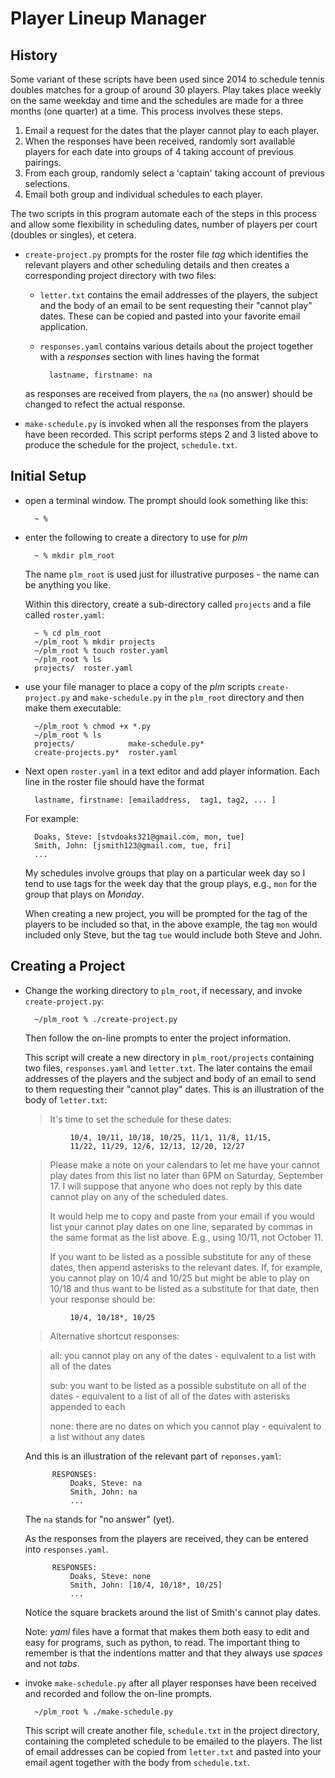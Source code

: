 # Player Lineup Manager

## History

Some variant of these scripts have been used since 2014 to schedule tennis doubles matches for a group of around 30 players. Play takes place weekly on the same weekday and time and the schedules are made for a three months (one quarter) at a time. This process involves these steps.

1. Email a request for the dates that the player cannot play to each player.
2. When the responses have been received, randomly sort available players for each date into groups of 4 taking account of previous pairings.
3. From each group, randomly select a 'captain' taking account of previous selections.
4. Email both group and individual schedules to each player.

The two scripts in this program automate each of the steps in this process and allow some flexibility in scheduling dates, number of players per court (doubles or singles), et cetera.

- `create-project.py` prompts for the roster file *tag* which identifies the relevant players and other scheduling details and then creates a corresponding project directory with two files:
	- `letter.txt` contains the email addresses of the players, the subject and the body of an email to be sent requesting their "cannot play" dates. These can be copied and pasted into your favorite email application.
	- `responses.yaml` contains various details about the project together with a *responses* section with lines having the format

			lastname, firstname: na

	as responses are received from players, the `na` (no answer) should be changed to refect the actual response.

- `make-schedule.py` is invoked when all the responses from the players have been recorded. This script performs steps 2 and 3 listed above to produce the schedule for the project, `schedule.txt`.


## Initial Setup

- open a terminal window. The prompt should look something like this:

        ~ %

- enter the following to create a directory to use for *plm*

        ~ % mkdir plm_root

    The name `plm_root` is used just for illustrative purposes - the name can be anything you like.

    Within this directory, create a sub-directory called `projects` and a file called `roster.yaml`:

        ~ % cd plm_root
        ~/plm_root % mkdir projects
        ~/plm_root % touch roster.yaml
        ~/plm_root % ls
        projects/  roster.yaml

- use your file manager to place a copy of the *plm* scripts `create-project.py` and `make-schedule.py` in the `plm_root` directory and then make them executable:

        ~/plm_root % chmod +x *.py
        ~/plm_root % ls
        projects/            make-schedule.py*
        create-projects.py*  roster.yaml

- Next open `roster.yaml` in a text editor and add player information. Each line in the roster file should have the format

        lastname, firstname: [emailaddress,  tag1, tag2, ... ]

    For example:

        Doaks, Steve: [stvdoaks321@gmail.com, mon, tue]
        Smith, John: [jsmith123@gmail.com, tue, fri]
        ...

    My schedules involve groups that play on a particular week day so I tend to use tags for the week day that the group plays, e.g., `mon` for the group that plays on *Monday*.

    When creating a new project, you will be prompted for the tag of the players to be included so that, in the above example, the tag `mon` would included only Steve, but the tag `tue` would include both Steve and John.


## Creating a Project


- Change the working directory to `plm_root`, if necessary, and invoke `create-project.py`:

        ~/plm_root % ./create-project.py

    Then follow the on-line prompts to enter the project information.

    This script will create a new directory in `plm_root/projects` containing two files, `responses.yaml` and `letter.txt`. The later contains the email addresses of the players and the subject and body of an email to send to them requesting their "cannot play" dates. This is an illustration of the body of `letter.txt`:

    > It's time to set the schedule for these dates:

                10/4, 10/11, 10/18, 10/25, 11/1, 11/8, 11/15,
                11/22, 11/29, 12/6, 12/13, 12/20, 12/27

    > Please make a note on your calendars to let me have your cannot play dates from this list no later than 6PM on Saturday, September 17. I will suppose that anyone who does not reply by this date cannot play on any of the scheduled dates.
    >
    > It would help me to copy and paste from your email if you would list your cannot play dates on one line, separated by commas in the same format as the list above. E.g., using 10/11, not October 11.
    >
    > If you want to be listed as a possible substitute for any of these dates, then append asterisks to the relevant dates. If, for example, you cannot play on 10/4 and 10/25 but might be able to play on 10/18 and thus want to be listed as a substitute for that date, then your response should be:

                10/4, 10/18*, 10/25

    > Alternative shortcut responses:

    > all: you cannot play on any of the dates - equivalent to a list with all of the dates
    >
    > sub: you want to be listed as a possible substitute on all of the dates - equivalent to a list of all of the dates with asterisks appended to each
    >
    > none: there are no dates on which you cannot play - equivalent to a list without any dates



    And this is an illustration of the relevant part of `reponses.yaml`:

            RESPONSES:
                Doaks, Steve: na
                Smith, John: na
                ...

    The `na` stands for "no answer" (yet).

    As the responses from the players are received, they can be entered into `responses.yaml`.

            RESPONSES:
                Doaks, Steve: none
                Smith, John: [10/4, 10/18*, 10/25]
                ...

    Notice the square brackets around the list of Smith's cannot play dates.

    Note: *yaml* files have a format that makes them both easy to edit and easy for programs, such as python, to read. The important thing to remember is that the indentions matter and that they always use *spaces* and not *tabs*.

- invoke `make-schedule.py` after all player responses have been received and recorded and follow the on-line prompts.

        ~/plm_root % ./make-schedule.py

    This script will create another file, `schedule.txt` in the project directory, containing the completed schedule to be emailed to the players. The list of email addresses can be copied from `letter.txt` and pasted into your email agent together with the body from `schedule.txt`.

